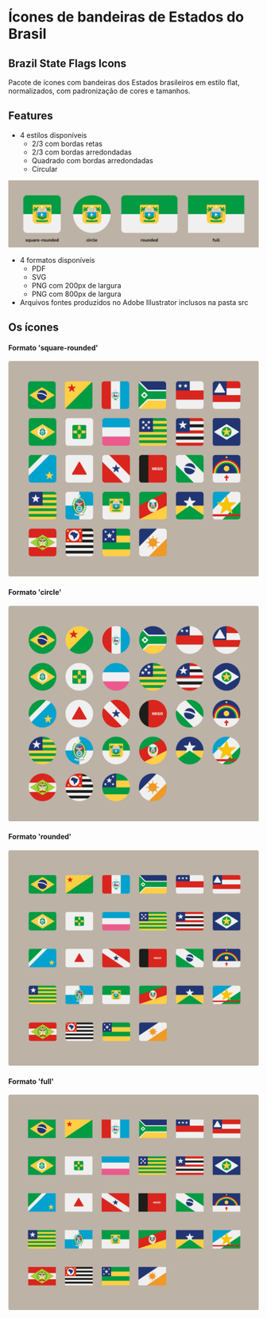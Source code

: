 # Ícones de bandeiras de Estados do Brasil

## Brazil State Flags Icons

Pacote de ícones com bandeiras dos Estados brasileiros em estilo flat, normalizados, com padronização de cores e tamanhos.

## Features

-   4 estilos disponíveis
    -   2/3 com bordas retas
    -   2/3 com bordas arredondadas
    -   Quadrado com bordas arredondadas
    -   Circular

![Formatos disponíveis](icones-br-uf-styles-4x1.png)

-   4 formatos disponíveis
    -   PDF
    -   SVG
    -   PNG com 200px de largura
    -   PNG com 800px de largura
-   Arquivos fontes produzidos no Adobe Illustrator inclusos na pasta src

## Os ícones

#### Formato 'square-rounded'

![Ícones formato circle](exemplos-square-rounded.png)


#### Formato 'circle'

![Ícones formato circle](exemplos-circle.png)


#### Formato 'rounded'

![Ícones formato circle](exemplos-rounded.png)


#### Formato 'full'

![Ícones formato circle](exemplos-full.png)

